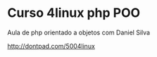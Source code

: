 # Curso 4linux php POO

Aula de php orientado a objetos com Daniel Silva

http://dontpad.com/5004linux

